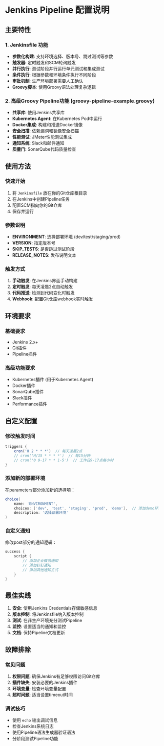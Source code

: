 # Jenkins Pipeline 配置说明

## 主要特性

### 1. Jenkinsfile 功能
- **参数化构建**: 支持环境选择、版本号、跳过测试等参数
- **触发器**: 定时触发和SCM轮询触发
- **并行执行**: 测试阶段并行运行单元测试和集成测试
- **条件执行**: 根据参数和环境条件执行不同阶段
- **审批机制**: 生产环境部署需要人工确认
- **Groovy脚本**: 使用Groovy语法处理复杂逻辑

### 2. 高级Groovy Pipeline功能 (groovy-pipeline-example.groovy)
- **共享库**: 使用Jenkins共享库
- **Kubernetes Agent**: 在Kubernetes Pod中运行
- **Docker集成**: 构建和推送Docker镜像
- **安全扫描**: 依赖漏洞和镜像安全扫描
- **性能测试**: JMeter性能测试集成
- **通知系统**: Slack和邮件通知
- **质量门**: SonarQube代码质量检查

## 使用方法

### 快速开始
1. 将 `Jenkinsfile` 放在你的Git仓库根目录
2. 在Jenkins中创建Pipeline任务
3. 配置SCM指向你的Git仓库
4. 保存并运行

### 参数说明
- **ENVIRONMENT**: 选择部署环境 (dev/test/staging/prod)
- **VERSION**: 指定版本号
- **SKIP_TESTS**: 是否跳过测试阶段
- **RELEASE_NOTES**: 发布说明文本

### 触发方式
1. **手动触发**: 在Jenkins界面手动构建
2. **定时触发**: 每天凌晨2点自动触发
3. **代码推送**: 检测到代码变化时触发
4. **Webhook**: 配置Git仓库webhook实时触发

## 环境要求

### 基础要求
- Jenkins 2.x+
- Git插件
- Pipeline插件

### 高级功能要求
- Kubernetes插件 (用于Kubernetes Agent)
- Docker插件
- SonarQube插件
- Slack插件
- Performance插件

## 自定义配置

### 修改触发时间
```groovy
triggers {
    cron('0 2 * * *')  // 每天凌晨2点
    // cron('H/15 * * * *')  // 每15分钟
    // cron('0 9-17 * * 1-5')  // 工作日9-17点每小时
}
```

### 添加新的部署环境
在parameters部分添加新的选择项：
```groovy
choice(
    name: 'ENVIRONMENT',
    choices: ['dev', 'test', 'staging', 'prod', 'demo'],  // 添加demo环境
    description: '选择部署环境'
)
```

### 自定义通知
修改post部分的通知逻辑：
```groovy
success {
    script {
        // 添加企业微信通知
        // 添加钉钉通知
        // 添加其他通知方式
    }
}
```

## 最佳实践

1. **安全**: 使用Jenkins Credentials存储敏感信息
2. **版本控制**: 将Jenkinsfile纳入版本控制
3. **测试**: 在非生产环境充分测试Pipeline
4. **监控**: 设置适当的通知和监控
5. **文档**: 保持Pipeline文档更新

## 故障排除

### 常见问题
1. **权限问题**: 确保Jenkins有足够权限访问Git仓库
2. **插件缺失**: 安装必要的Jenkins插件
3. **环境变量**: 检查环境变量配置
4. **超时问题**: 适当设置timeout时间

### 调试技巧
- 使用 `echo` 输出调试信息
- 检查Jenkins系统日志
- 使用Pipeline语法生成器验证语法
- 分阶段测试Pipeline功能
